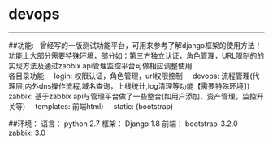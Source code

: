 # devops
--------
##功能:  
  曾经写的一版测试功能平台，可用来参考了解django框架的使用方法！<br>
  功能上大部分需要特殊环境，部分如：第三方独立认证，角色管理，URL限制的的实现方法及通过zabbix api管理监控平台可做相应调整使用<br> 
  各目录功能
     login: 权限认证，角色管理，url权限控制
     devops: 流程管理(代理层,内外dns操作流程,域名查询，上线统计,log清理等功能【需要特殊环境】)
     zabbix: 基于zabbix api与管理平台做了一些整合(如用户添加，资产管理，监控开关等)
     templates: 前端html)
     static: (bootstrap)
     
     
##环境：
     语言： python 2.7
     框架： Django 1.8
     前端： bootstrap-3.2.0
     zabbix: 3.0
